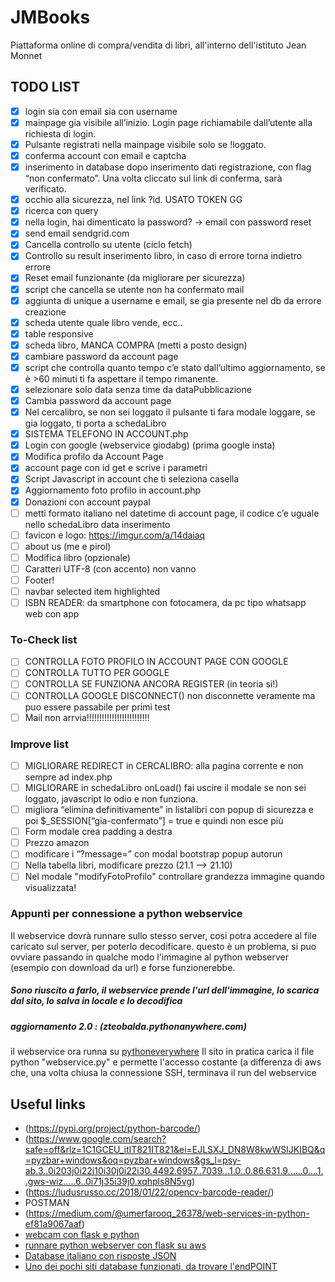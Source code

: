 # JMBooks
Piattaforma online di compra/vendita di libri, all'interno dell'istituto Jean Monnet

## TODO LIST
  - [x] login sia con email sia con username
- [x] mainpage gia visibile all’inizio. Login page richiamabile dall’utente alla richiesta di login.
- [x] Pulsante registrati nella mainpage visibile solo se !loggato.
- [x] conferma account con email e captcha
- [x] inserimento in database dopo inserimento dati registrazione, con flag “non confermato”. Una volta cliccato sul link di conferma, sarà verificato.
- [x] occhio alla sicurezza, nel link ?id. USATO TOKEN GG
- [x] ricerca con query
- [x] nella login, hai dimenticato la password? → email con password reset
- [x] send email sendgrid.com
- [x] Cancella controllo su utente (ciclo fetch) 
- [x] Controllo su result inserimento libro, in caso di errore torna indietro errore
- [x] Reset email funzionante (da migliorare per sicurezza)
- [x] script che cancella se utente non ha confermato mail
- [x] aggiunta di unique a username e email, se gia presente nel db da errore creazione
- [x] scheda utente quale libro vende, ecc..
- [x] table responsive
- [x] scheda libro, MANCA COMPRA (metti a posto design)
- [x] cambiare password da account page
- [x] script che controlla quanto tempo c’e stato dall’ultimo aggiornamento, se è >60 minuti ti fa aspettare il tempo rimanente.
- [x] selezionare solo data senza time da dataPubblicazione
- [x] Cambia password da account page
- [x] Nel cercalibro, se non sei loggato il pulsante ti fara modale loggare, se gia loggato, ti porta a schedaLibro
- [x] SISTEMA TELEFONO IN ACCOUNT.php
- [X] Login con google (webservice giodabg) (prima google insta)
- [X] Modifica profilo da Account Page
- [X] account page con id get e scrive i parametri
- [X] Script Javascript in account che ti seleziona casella
- [X] Aggiornamento foto profilo in account.php
- [X] Donazioni con account paypal
- [ ] metti formato italiano nel datetime di account page, il codice c’e uguale nello schedaLibro data inserimento
- [ ] favicon e logo: https://imgur.com/a/14daiaq
- [ ] about us (me e pirol)
- [ ] Modifica libro (opzionale)
- [ ] Caratteri UTF-8 (con accento) non vanno
- [ ] Footer!
- [ ] navbar selected item highlighted
- [ ] ISBN READER: da smartphone con fotocamera, da pc tipo whatsapp web con app

### To-Check list
- [ ] CONTROLLA FOTO PROFILO IN ACCOUNT PAGE CON GOOGLE
- [ ] CONTROLLA TUTTO PER GOOGLE
- [ ] CONTROLLA SE FUNZIONA ANCORA REGISTER (in teoria si!)
- [ ] CONTROLLA GOOGLE DISCONNECT() non disconnette veramente ma puo essere passabile per primi test
- [ ] Mail non arrvia!!!!!!!!!!!!!!!!!!!!!!!!!

### Improve list
- [ ] MIGLIORARE REDIRECT in CERCALIBRO: alla pagina corrente e non sempre ad index.php
- [ ] MIGLIORARE in schedaLibro onLoad() fai uscire il modale se non sei loggato, javascript lo odio e non funziona.
- [ ] migliora “elimina definitivamente” in listalibri con popup di sicurezza e poi $_SESSION[“gia-confermato”] = true e quindi non esce più
- [ ] Form modale crea padding a destra
- [ ] Prezzo amazon
- [ ] modificare i “?message=” con modal bootstrap popup autorun
- [ ] Nella tabella libri, modificare prezzo (21.1 --> 21.10)
- [ ] Nel modale "modifyFotoProfilo" controllare grandezza immagine quando visualizzata!

### Appunti per connessione a python webservice
Il webservice dovrà runnare sullo stesso server, cosi potra accedere al file caricato sul server, per poterlo decodificare.
questo è un problema, si puo ovviare passando in qualche modo l'immagine al python webserver (esempio con download da url)
e forse funzionerebbe.
##### Sono riuscito a farlo, il webservice prende l'url dell'immagine, lo scarica dal sito, lo salva in locale e lo decodifica

##### aggiornamento 2.0 : (zteobalda.pythonanywhere.com)
il webservice ora runna su [pythoneverywhere](https://www.pythonanywhere.com)
Il sito in pratica carica il file python "webservice.py" e permette l'accesso costante
(a differenza di aws che, una volta chiusa la connessione SSH, terminava il run del webservice

## Useful links

- (https://pypi.org/project/python-barcode/)
- (https://www.google.com/search?safe=off&rlz=1C1GCEU_itIT821IT821&ei=EJLSXJ_DN8W8kwWSlJKIBQ&q=pyzbar+windows&oq=pyzbar+windows&gs_l=psy-ab.3..0i203j0i22i10i30j0i22i30.4492.6957..7039...1.0..0.86.631.9......0....1..gws-wiz.....6..0i71j35i39j0.xqhpls8N5vg)
- (https://ludusrusso.cc/2018/01/22/opencv-barcode-reader/)
- POSTMAN
- (https://medium.com/@umerfarooq_26378/web-services-in-python-ef81a9067aaf)
- [webcam con flask e python](https://www.codepool.biz/web-camera-recorder-oepncv-flask.html)
- [runnare python webserver con flask su aws](https://www.youtube.com/watch?v=WE303yFWfV4)
- [Database italiano con risposte JSON](https://literarymachin.es/sbn-json-api)
- [Uno dei pochi siti database funzionati, da trovare l'endPOINT](https://www.books-by-isbn.com/cgi-bin/isbnondemand.pl?isbn=9788842114932)
